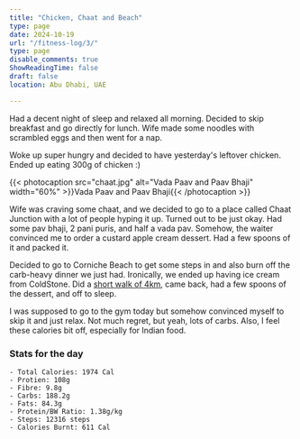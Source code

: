 ```yaml
---
title: "Chicken, Chaat and Beach"
type: page
date: 2024-10-19
url: "/fitness-log/3/"
type: page
disable_comments: true
ShowReadingTime: false
draft: false
location: Abu Dhabi, UAE

---
```


Had a decent night of sleep and relaxed all morning. Decided to skip breakfast and go directly for lunch. Wife made some noodles with scrambled eggs and then went for a nap.

Woke up super hungry and decided to have yesterday's leftover chicken. Ended up eating 300g of chicken :)

{{< photocaption src="chaat.jpg" alt="Vada Paav and Paav Bhaji" width="60%" >}}Vada Paav and Paav Bhaji{{< /photocaption >}}


Wife was craving some chaat, and we decided to go to a place called Chaat Junction with a lot of people hyping it up. Turned out to be just okay. Had some pav bhaji, 2 pani puris, and half a vada pav. Somehow, the waiter convinced me to order a custard apple cream dessert. Had a few spoons of it and packed it.

Decided to go to Corniche Beach to get some steps in and also burn off the carb-heavy dinner we just had. Ironically, we ended up having ice cream from ColdStone. Did a [short walk of 4km](https://www.strava.com/activities/12695394881), came back, had a few spoons of the dessert, and off to sleep.

I was supposed to go to the gym today but somehow convinced myself to skip it and just relax. Not much regret, but yeah, lots of carbs. Also, I feel these calories bit off, especially for Indian food.

### Stats for the day

```
- Total Calories: 1974 Cal
- Protien: 108g
- Fibre: 9.8g
- Carbs: 188.2g
- Fats: 84.3g
- Protein/BW Ratio: 1.38g/kg
- Steps: 12316 steps
- Calories Burnt: 611 Cal

```



